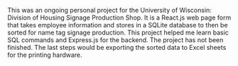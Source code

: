 This was an ongoing personal project for the University of Wisconsin: Division of Housing Signage Production Shop. It is a React.js web page form that takes employee information and stores in a SQLite database to then be sorted for name tag signage production. This project helped me learn basic SQL commands and Express.js for the backend. The project has not been finished. The last steps would be exporting the sorted data to Excel sheets for the printing hardware. 
